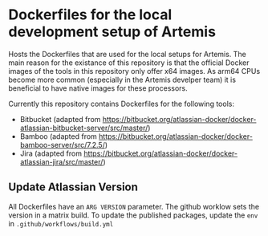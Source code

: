 # Dockerfiles for the local development setup of Artemis
Hosts the Dockerfiles that are used for the local setups for Artemis.
The main reason for the existance of this repository is that the official Docker images of the tools in this repository only offer x64 images. As arm64 CPUs become more common (especially in the Artemis develper team) it is beneficial to have native images for these processors.

Currently this repository contains Dockerfiles for the following tools:

- Bitbucket (adapted from https://bitbucket.org/atlassian-docker/docker-atlassian-bitbucket-server/src/master/)
- Bamboo (adapted from https://bitbucket.org/atlassian-docker/docker-bamboo-server/src/7.2.5/)
- Jira (adapted from https://bitbucket.org/atlassian-docker/docker-atlassian-jira/src/master/)


## Update Atlassian Version 

All Dockerfiles have an `ARG VERSION` parameter. The github worklow sets the version in a matrix build. To update the published packages, update the `env` in `.github/workflows/build.yml`

